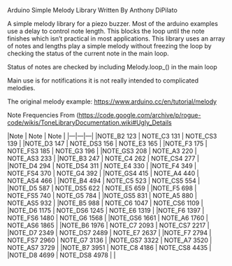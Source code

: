 Arduino Simple Melody Library 
Written By Anthony DiPilato

A simple melody library for a piezo buzzer.
Most of the arduino examples use a delay to control note length. This blocks the loop until the note finishes which isn’t practical in most applications. This library uses an array of notes and lengths play a simple melody without freezing the loop by checking the status of the current note in the main loop.

Status of notes are checked by including Melody.loop_() in the main loop

Main use is for notifications it is not really intended to complicated melodies.

The original melody example: https://www.arduino.cc/en/tutorial/melody

Note Frequencies 
From (https://code.google.com/archive/p/rogue-code/wikis/ToneLibraryDocumentation.wiki#Ugly_Details

|Note | Note | Note |
|—|—|—|
|NOTE_B2 123 	|	NOTE_C3 131 	|	NOTE_CS3 139  | 
|NOTE_D3 147 	|	NOTE_DS3 156 	|	NOTE_E3 165   |
|NOTE_F3 175	|	NOTE_FS3 185	|	NOTE_G3 196   |
|NOTE_GS3 208 	|	NOTE_A3 220 	|	NOTE_AS3 233  |
|NOTE_B3 247 	|	NOTE_C4 262 	|	NOTE_CS4 277  |
|NOTE_D4 294	|	NOTE_DS4 311 	|	NOTE_E4 330   |
|NOTE_F4 349 	|	NOTE_FS4 370 	|	NOTE_G4 392   |
|NOTE_GS4 415 	|	NOTE_A4 440 	|	NOTE_AS4 466  |
|NOTE_B4 494 	|	NOTE_C5 523 	|	NOTE_CS5 554  |
|NOTE_D5 587 	|	NOTE_DS5 622 	|	NOTE_E5 659   |
|NOTE_F5 698 	|	NOTE_FS5 740 	|	NOTE_G5 784   |
|NOTE_GS5 831 	|	NOTE_A5 880 	|	NOTE_AS5 932  |
|NOTE_B5 988 	|	NOTE_C6 1047	|	NOTE_CS6 1109 |
|NOTE_D6 1175 	|	NOTE_DS6 1245 	|	NOTE_E6 1319  |
|NOTE_F6 1397 	|	NOTE_FS6 1480 	|	NOTE_G6 1568  |
|NOTE_GS6 1661 	|	NOTE_A6 1760	|	NOTE_AS6 1865 |
|NOTE_B6 1976 	|	NOTE_C7 2093 	|	NOTE_CS7 2217 |
|NOTE_D7 2349 	|	NOTE_DS7 2489 	|	NOTE_E7 2637  |
|NOTE_F7 2794	|	NOTE_FS7 2960 	|	NOTE_G7 3136  |
|NOTE_GS7 3322 	|	NOTE_A7 3520 	|	NOTE_AS7 3729 |
|NOTE_B7 3951 	|	NOTE_C8 4186 	|	NOTE_CS8 4435 |
|NOTE_D8 4699 	|	NOTE_DS8 4978 	| 		      |